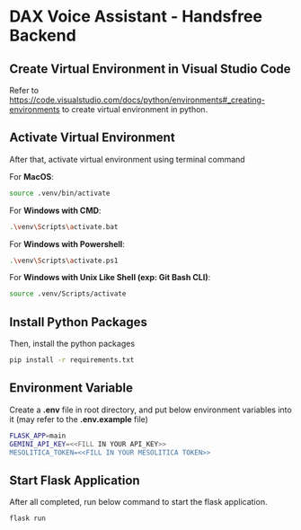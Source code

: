 # DAX Voice Assistant - Handsfree Backend

## Create Virtual Environment in Visual Studio Code

Refer to https://code.visualstudio.com/docs/python/environments#_creating-environments to create virtual environment in python.

## Activate Virtual Environment

After that, activate virtual environment using terminal command

For **MacOS**:

```bash
source .venv/bin/activate
```

For **Windows with CMD**:

```bash
.\venv\Scripts\activate.bat
```

For **Windows with Powershell**:

```bash
.\venv\Scripts\activate.ps1
```

For **Windows with Unix Like Shell (exp: Git Bash CLI)**:

```bash
source .venv/Scripts/activate
```

## Install Python Packages

Then, install the python packages

```bash
pip install -r requirements.txt
```

## Environment Variable

Create a **.env** file in root directory, and put below environment variables into it (may refer to the **.env.example** file)

```bash
FLASK_APP=main
GEMINI_API_KEY=<<FILL IN YOUR API_KEY>>
MESOLITICA_TOKEN=<<FILL IN YOUR MESOLITICA TOKEN>>
```

## Start Flask Application

After all completed, run below command to start the flask application.

```bash
flask run
```

